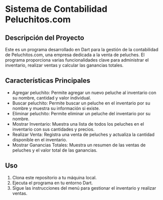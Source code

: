 # Sistema de Contabilidad Peluchitos.com

## Descripción del Proyecto
Este es un programa desarrollado en Dart para la gestión de la contabilidad de Peluchitos.com, una empresa dedicada a la venta de peluches. El programa proporciona varias funcionalidades clave para administrar el inventario, realizar ventas y calcular las ganancias totales.

## Características Principales
- Agregar peluchito: Permite agregar un nuevo peluche al inventario con su nombre, cantidad y valor individual.
- Buscar peluchito: Permite buscar un peluche en el inventario por su nombre y muestra su información si existe.
- Eliminar peluchito: Permite eliminar un peluche del inventario por su nombre.
- Mostrar Inventario: Muestra una lista de todos los peluches en el inventario con sus cantidades y precios.
- Realizar Venta: Registra una venta de peluches y actualiza la cantidad disponible en el inventario.
- Mostrar Ganancias Totales: Muestra un resumen de las ventas de peluches y el valor total de las ganancias.

## Uso
1. Clona este repositorio a tu máquina local.
2. Ejecuta el programa en tu entorno Dart.
3. Sigue las instrucciones del menú para gestionar el inventario y realizar ventas.
